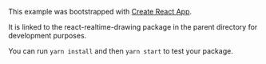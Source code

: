 This example was bootstrapped with [Create React App](https://github.com/facebook/create-react-app).

It is linked to the react-realtime-drawing package in the parent directory for development purposes.

You can run `yarn install` and then `yarn start` to test your package.
